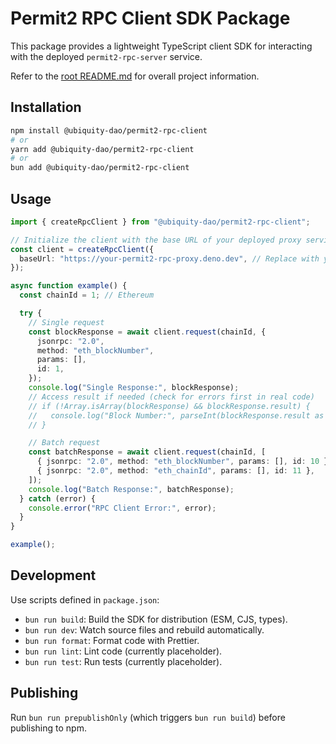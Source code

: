 # Permit2 RPC Client SDK Package

This package provides a lightweight TypeScript client SDK for interacting with
the deployed `permit2-rpc-server` service.

Refer to the [root README.md](../../README.md) for overall project information.

## Installation

```bash
npm install @ubiquity-dao/permit2-rpc-client
# or
yarn add @ubiquity-dao/permit2-rpc-client
# or
bun add @ubiquity-dao/permit2-rpc-client
```

## Usage

```typescript
import { createRpcClient } from "@ubiquity-dao/permit2-rpc-client";

// Initialize the client with the base URL of your deployed proxy service
const client = createRpcClient({
  baseUrl: "https://your-permit2-rpc-proxy.deno.dev", // Replace with your deployment URL
});

async function example() {
  const chainId = 1; // Ethereum

  try {
    // Single request
    const blockResponse = await client.request(chainId, {
      jsonrpc: "2.0",
      method: "eth_blockNumber",
      params: [],
      id: 1,
    });
    console.log("Single Response:", blockResponse);
    // Access result if needed (check for errors first in real code)
    // if (!Array.isArray(blockResponse) && blockResponse.result) {
    //   console.log("Block Number:", parseInt(blockResponse.result as string, 16));
    // }

    // Batch request
    const batchResponse = await client.request(chainId, [
      { jsonrpc: "2.0", method: "eth_blockNumber", params: [], id: 10 },
      { jsonrpc: "2.0", method: "eth_chainId", params: [], id: 11 },
    ]);
    console.log("Batch Response:", batchResponse);
  } catch (error) {
    console.error("RPC Client Error:", error);
  }
}

example();
```

## Development

Use scripts defined in `package.json`:

- `bun run build`: Build the SDK for distribution (ESM, CJS, types).
- `bun run dev`: Watch source files and rebuild automatically.
- `bun run format`: Format code with Prettier.
- `bun run lint`: Lint code (currently placeholder).
- `bun run test`: Run tests (currently placeholder).

## Publishing

Run `bun run prepublishOnly` (which triggers `bun run build`) before publishing
to npm.
